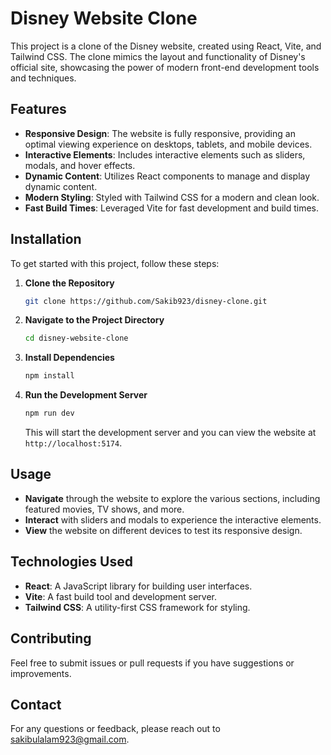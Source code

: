 # Disney Website Clone

This project is a clone of the Disney website, created using React, Vite, and Tailwind CSS. The clone mimics the layout and functionality of Disney's official site, showcasing the power of modern front-end development tools and techniques.

## Features

- **Responsive Design**: The website is fully responsive, providing an optimal viewing experience on desktops, tablets, and mobile devices.
- **Interactive Elements**: Includes interactive elements such as sliders, modals, and hover effects.
- **Dynamic Content**: Utilizes React components to manage and display dynamic content.
- **Modern Styling**: Styled with Tailwind CSS for a modern and clean look.
- **Fast Build Times**: Leveraged Vite for fast development and build times.

## Installation

To get started with this project, follow these steps:

1. **Clone the Repository**

    ```bash
    git clone https://github.com/Sakib923/disney-clone.git
    ```

2. **Navigate to the Project Directory**

    ```bash
    cd disney-website-clone
    ```

3. **Install Dependencies**

    ```bash
    npm install
    ```

4. **Run the Development Server**

    ```bash
    npm run dev
    ```

    This will start the development server and you can view the website at `http://localhost:5174`.

## Usage

- **Navigate** through the website to explore the various sections, including featured movies, TV shows, and more.
- **Interact** with sliders and modals to experience the interactive elements.
- **View** the website on different devices to test its responsive design.

## Technologies Used

- **React**: A JavaScript library for building user interfaces.
- **Vite**: A fast build tool and development server.
- **Tailwind CSS**: A utility-first CSS framework for styling.

## Contributing

Feel free to submit issues or pull requests if you have suggestions or improvements.



## Contact

For any questions or feedback, please reach out to [sakibulalam923@gmail.com](mailto:your-email@example.com).
